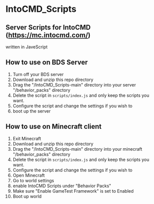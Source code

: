 # IntoCMD_Scripts
## Server Scripts for IntoCMD (https://mc.intocmd.com/)

written in JaveScript

## How to use on BDS Server


1. Turn off your BDS server
2. Download and unzip this repo directory
3. Drag the "/IntoCMD_Scripts-main" directory into your server "/behavior_packs" directory
4. Delete the script in `scripts/index.js` and only keep the scripts you want.
5. Configure the script and change the settings if you wish to
6. boot up the server


## How to use on Minecraft client


1. Exit Minecraft
2. Download and unzip this repo directory
3. Drag the "/IntoCMD_Scripts-main" directory into your minecraft "/behavior_packs" directory
4. Delete the script in `scripts/index.js` and only keep the scripts you want.
5. Configure the script and change the settings if you wish to
6. Open Minecraft
7. Go to world settings
8. enable IntoCMD Scripts under "Behavior Packs"
9. Make sure "Enable GameTest Framework" is set to Enabled
10. Boot up world

